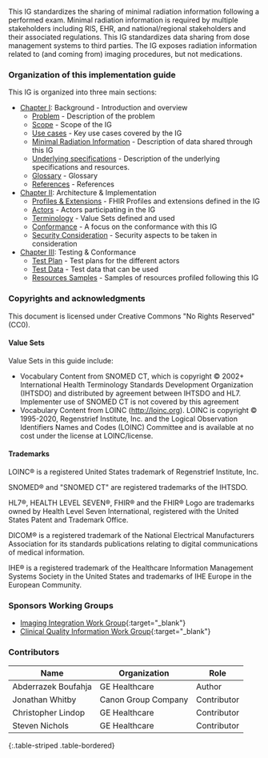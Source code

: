 This IG standardizes the sharing of minimal radiation information following a performed exam. Minimal radiation information is required by multiple stakeholders including RIS, EHR, and national/regional stakeholders and their associated regulations. This IG standardizes data sharing from dose management systems to third parties. The IG exposes radiation information related to (and coming from) imaging procedures, but not medications.

### Organization of this implementation guide

This IG is organized into three main sections:

* [Chapter I](background.html): Background - Introduction and overview
    * [Problem](background.html#problem) - Description of the problem
    * [Scope](background.html#scope) - Scope of the IG
    * [Use cases](background.html#usecases) - Key use cases covered by the IG
    * [Minimal Radiation Information](background.html#mindose) - Description of data shared through this IG
    * [Underlying specifications](#underlying-specs) - Description of the underlying specifications and resources.
    * [Glossary](background.html#glossary) - Glossary
    * [References](background.html#references) - References
* [Chapter II](archi.html): Architecture & Implementation
    * [Profiles & Extensions](archi.html#profiles) - FHIR Profiles and extensions defined in the IG
    * [Actors](archi.html#actors) - Actors participating in the IG
    * [Terminology](archi.html#terminology) - Value Sets defined and used
    * [Conformance](#conformance) - A focus on the conformance with this IG
    * [Security Consideration](archi.html#sec) - Security aspects to be taken in consideration
* [Chapter III](testing.html): Testing & Conformance
    * [Test Plan](testing.html#testplan) - Test plans for the different actors 
    * [Test Data](testing.html#testdata) - Test data that can be used
    * [Resources Samples](testing.html#samples) - Samples of resources profiled following this IG

### Copyrights and acknowledgments

This document is licensed under Creative Commons "No Rights Reserved" (CC0).

#### Value Sets
Value Sets in this guide include:

* Vocabulary Content from SNOMED CT, which is copyright © 2002+ International Health Terminology Standards Development Organization (IHTSDO) and distributed by agreement between IHTSDO and HL7. Implementer use of SNOMED CT is not covered by this agreement
* Vocabulary Content from LOINC (http://loinc.org). LOINC is copyright © 1995-2020, Regenstrief Institute, Inc. and the Logical Observation Identifiers Names and Codes (LOINC) Committee and is available at no cost under the license at LOINC/license. 

#### Trademarks
LOINC® is a registered United States trademark of Regenstrief Institute, Inc.

SNOMED® and "SNOMED CT" are registered trademarks of the IHTSDO.

HL7®, HEALTH LEVEL SEVEN®, FHIR® and the FHIR® Logo are trademarks owned by Health Level Seven International, registered with the United States Patent and Trademark Office.

DICOM® is a registered trademark of the National Electrical Manufacturers Association for its standards publications relating to digital communications of medical information.

IHE® is a registered trademark of the Healthcare Information Management Systems Society in the United States and trademarks of IHE Europe in the European Community.


### Sponsors Working Groups
* [Imaging Integration Work Group](http://www.hl7.org/Special/committees/imagemgt/index.cfm){:target="_blank"}
* [Clinical Quality Information Work Group](http://www.hl7.org/Special/committees/cqi/index.cfm){:target="_blank"}

### Contributors

| Name        |      Organization       |  Role |
|--------------------------|-----------------------|--------------|
| Abderrazek Boufahja | GE Healthcare |Author |
| Jonathan Whitby | Canon Group Company | Contributor |
| Christopher Lindop | GE Healthcare | Contributor |
| Steven Nichols | GE Healthcare | Contributor |
{:.table-striped .table-bordered}

